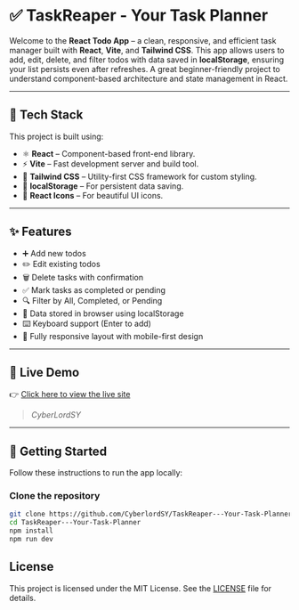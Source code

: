 # ✅ TaskReaper - Your Task Planner

Welcome to the **React Todo App** – a clean, responsive, and efficient task manager built with **React**, **Vite**, and **Tailwind CSS**. This app allows users to add, edit, delete, and filter todos with data saved in **localStorage**, ensuring your list persists even after refreshes. A great beginner-friendly project to understand component-based architecture and state management in React.


---

## 🧰 Tech Stack

This project is built using:

- ⚛️ **React** – Component-based front-end library.
- ⚡ **Vite** – Fast development server and build tool.
- 🎨 **Tailwind CSS** – Utility-first CSS framework for custom styling.
- 💾 **localStorage** – For persistent data saving.
- 🎯 **React Icons** – For beautiful UI icons.

---

## ✨ Features

- ➕ Add new todos 
- ✏️ Edit existing todos
- 🗑️ Delete tasks with confirmation
- ✅ Mark tasks as completed or pending
- 🔍 Filter by All, Completed, or Pending
- 💾 Data stored in browser using localStorage
- ⌨️ Keyboard support (Enter to add)
- 📱 Fully responsive layout with mobile-first design

---

## 🔗 Live Demo

👉 [Click here to view the live site](https://task-reaper-ten.vercel.app)

> *CyberLordSY*


---

## 🚀 Getting Started

Follow these instructions to run the app locally:

### Clone the repository

```bash
git clone https://github.com/CyberlordSY/TaskReaper---Your-Task-Planner.git
cd TaskReaper---Your-Task-Planner
npm install
npm run dev 
```



## License

This project is licensed under the MIT License. See the [LICENSE](LICENSE) file for details.